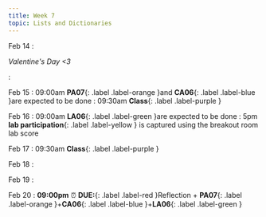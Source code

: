 ```yaml
---
title: Week 7
topic: Lists and Dictionaries
---
```

Feb 14
: <p class="text-grey-dk-000 mb-0"><em>Valentine's Day <3</em></p>

: [](#)

Feb 15
 : 09:00am **PA07**{: .label .label-orange }and **CA06**{: .label .label-blue }are expected to be done
 : 09:30am **Class**{: .label .label-purple }

Feb 16
 : 09:00am **LA06**{: .label .label-green }are expected to be done
 : 5pm **lab participation**{: .label .label-yellow } is captured using the breakout room lab score


Feb 17
 : 09:30am **Class**{: .label .label-purple }

Feb 18
: [](#)

Feb 19
: [](#)

Feb 20
 : **09:00pm** ⏰  **DUE:**{: .label .label-red }Reflection + **PA07**{: .label .label-orange }+**CA06**{: .label .label-blue }+**LA06**{: .label .label-green } 

